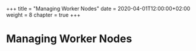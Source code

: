 +++
title = "Managing Worker Nodes"
date = 2020-04-01T12:00:00+02:00
weight = 8
chapter = true
+++

# Managing Worker Nodes
